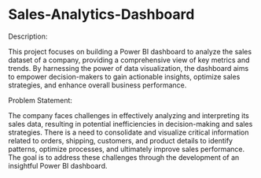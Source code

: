 # Sales-Analytics-Dashboard

Description:

This project focuses on building a Power BI dashboard to analyze the sales dataset of a
company, providing a comprehensive view of key metrics and trends. By harnessing the power
of data visualization, the dashboard aims to empower decision-makers to gain actionable
insights, optimize sales strategies, and enhance overall business performance.

Problem Statement:

The company faces challenges in effectively analyzing and interpreting its sales data, resulting
in potential inefficiencies in decision-making and sales strategies. There is a need to consolidate
and visualize critical information related to orders, shipping, customers, and product details to
identify patterns, optimize processes, and ultimately improve sales performance. The goal is to
address these challenges through the development of an insightful Power BI dashboard.
